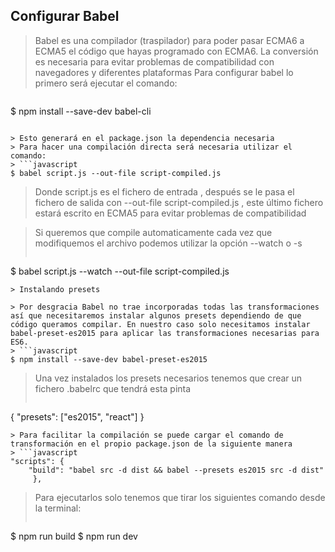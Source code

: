 ## Configurar Babel
> Babel es una compilador (traspilador) para poder pasar ECMA6 a ECMA5 el código que hayas programado con ECMA6.
> La conversión es necesaria para evitar problemas de compatibilidad con navegadores y diferentes plataformas
> Para configurar babel lo primero será ejecutar el comando:

> ```javascript
$ npm install --save-dev babel-cli
```

> Esto generará en el package.json la dependencia necesaria
> Para hacer una compilación directa será necesaria utilizar el comando:
> ```javascript
$ babel script.js --out-file script-compiled.js
```

> Donde script.js es el fichero de entrada , después se le pasa el fichero de salida con --out-file script-compiled.js , este último fichero estará escrito en ECMA5 para evitar problemas de compatibilidad

> Si queremos que compile automaticamente cada vez que modifiquemos el archivo podemos utilizar la opción --watch o -s
> ```javascript
$ babel script.js --watch --out-file script-compiled.js
```
> Instalando presets

> Por desgracia Babel no trae incorporadas todas las transformaciones así que necesitaremos instalar algunos presets dependiendo de que código queramos compilar. En nuestro caso solo necesitamos instalar babel-preset-es2015 para aplicar las transformaciones necesarias para ES6.
> ```javascript
$ npm install --save-dev babel-preset-es2015
```
> Una vez instalados los presets necesarios tenemos que crear un fichero .babelrc que tendrá esta pinta
> ```javascript
{
    "presets": ["es2015", "react"]
}
```
> Para facilitar la compilación se puede cargar el comando de transformación en el propio package.json de la siguiente manera
> ```javascript
"scripts": {
    "build": "babel src -d dist && babel --presets es2015 src -d dist"
     },
```     
> Para ejecutarlos solo tenemos que tirar los siguientes comando desde la terminal:
> ```javascript
$ npm run build
$ npm run dev
```
